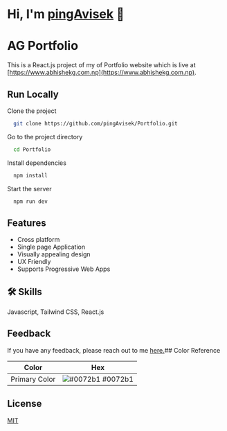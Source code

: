 # Hi, I'm [pingAvisek](https://github.com/pingAvisek/) 👋

# AG Portfolio

This is a React.js project of my of Portfolio website which is live at [https://www.abhishekg.com.np](https://www.abhishekg.com.np).

## Run Locally

Clone the project

```bash
  git clone https://github.com/pingAvisek/Portfolio.git
```

Go to the project directory

```bash
  cd Portfolio
```

Install dependencies

```bash
  npm install
```

Start the server

```bash
  npm run dev
```

## Features

- Cross platform
- Single page Application
- Visually appealing design
- UX Friendly
- Supports Progressive Web Apps

## 🛠 Skills

Javascript, Tailwind CSS, React.js

## Feedback

If you have any feedback, please reach out to me [here.](mailto:ping@abhishekg.com.np)## Color Reference

| Color         | Hex                                                              |
| ------------- | ---------------------------------------------------------------- |
| Primary Color | ![#0072b1](https://via.placeholder.com/10/0072b1?text=+) #0072b1 |

## License

[MIT](https://choosealicense.com/licenses/mit/)
